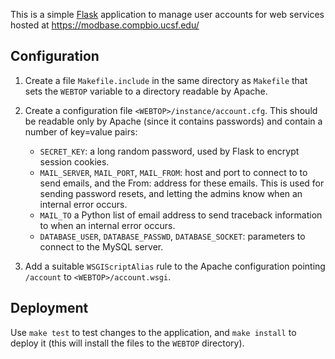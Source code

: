 This is a simple [Flask](https://palletsprojects.com/p/flask/) application
to manage user accounts for web services hosted at
https://modbase.compbio.ucsf.edu/

## Configuration

1. Create a file `Makefile.include` in the same directory as `Makefile` that
   sets the `WEBTOP` variable to a directory readable by Apache.

2. Create a configuration file `<WEBTOP>/instance/account.cfg`. This should
   be readable only by Apache (since it contains passwords) and contain
   a number of key=value pairs:
   - `SECRET_KEY`: a long random password, used by Flask to encrypt
     session cookies.
   - `MAIL_SERVER`, `MAIL_PORT`, `MAIL_FROM`: host and port to
     connect to to send emails, and the From: address for these emails.
     This is used for sending password resets, and letting the admins know
     when an internal error occurs.
   - `MAIL_TO` a Python list of email address to send traceback information to
     when an internal error occurs.
   - `DATABASE_USER`, `DATABASE_PASSWD`, `DATABASE_SOCKET`: parameters to
     connect to the MySQL server.

3. Add a suitable `WSGIScriptAlias` rule to the Apache configuration pointing
   `/account` to `<WEBTOP>/account.wsgi`.

## Deployment

Use `make test` to test changes to the application, and `make install` to
deploy it (this will install the files to the `WEBTOP` directory).
